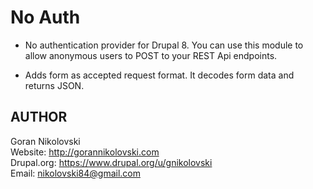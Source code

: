 # No Auth

- No authentication provider for Drupal 8. You can use this module to allow 
anonymous users to POST to your REST Api endpoints.

- Adds form as accepted request format. It decodes form data and returns JSON.

## AUTHOR

Goran Nikolovski  
Website: http://gorannikolovski.com   
Drupal.org: https://www.drupal.org/u/gnikolovski   
Email: nikolovski84@gmail.com   
